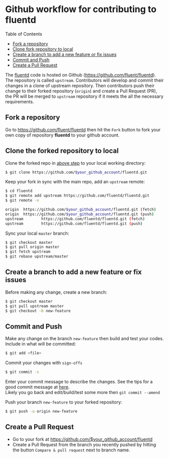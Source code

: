 # Github workflow for contributing to fluentd

Table of Contents

* [Fork a repository](#fork-a-repository)
* [Clone fork repository to local](#clone-fork-repository-to-local)
* [Create a branch to add a new feature or fix issues](#create-a-branch-to-add-a-new-feature-or-fix-issues)
* [Commit and Push](#commit-and-push)
* [Create a Pull Request](#create-a-pull-request)


The [fluentd](https://github.com/fluent/fluentd.git) code is hosted on Github (https://github.com/fluent/fluentd). The repository is called `upstream`. Contributors will develop and commit their changes in a clone of upstream repository. Then contributors push their change to their forked repository (`origin`) and create a Pull Request (PR), the PR will be merged to `upstream` repository if it meets the all the necessary requirements.		

## Fork a repository

 Go to https://github.com/fluent/fluentd then hit the `Fork` button to fork your own copy of repository **fluentd** to your github account.

## Clone the forked repository to local

Clone the forked repo in [above step](#fork-a-repository) to your local working directory:
```sh
$ git clone https://github.com/$your_github_account/fluentd.git   
```

Keep your fork in sync with the main repo, add an `upstream` remote:
```sh
$ cd fluentd
$ git remote add upstream https://github.com/fluentd/fluentd.git
$ git remote -v

origin  https://github.com/$your_github_account/fluentd.git (fetch)
origin  https://github.com/$your_github_account/fluentd.git (push)
upstream        https://github.com/fluentd/fluentd.git (fetch)
upstream        https://github.com/fluentd/fluentd.git (push)
```

Sync your local `master` branch:
```sh
$ git checkout master
$ git pull origin master
$ git fetch upstream
$ git rebase upstream/master
```

## Create a branch to add a new feature or fix issues

Before making any change, create a new branch:
```sh
$ git checkout master
$ git pull upstream master
$ git checkout -b new-feature
```

## Commit and Push

Make any change on the branch `new-feature`  then build and test your codes.  
Include in what will be committed:
```sh
$ git add <file>
```

Commit your changes with `sign-offs`
```sh
$ git commit -s
```

Enter your commit message to describe the changes. See the tips for a good commit message at [here](https://chris.beams.io/posts/git-commit/).  
Likely you go back and edit/build/test some more then `git commit --amend`  

Push your branch `new-feature` to your forked repository:
```sh
$ git push -u origin new-feature
```

## Create a Pull Request

* Go to your fork at https://github.com/$your_github_account/fluentd
* Create a Pull Request from the branch you recently pushed by hitting the button `Compare & pull request` next to branch name.
